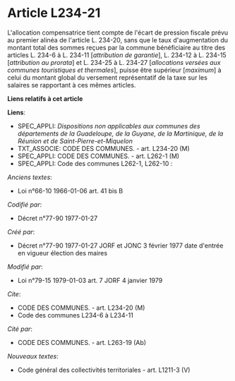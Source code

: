 # Article L234-21

L'allocation compensatrice tient compte de l'écart de pression fiscale prévu au premier alinéa de l'article L. 234-20, sans
que le taux d'augmentation du montant total des sommes reçues par la commune bénéficiaire au titre des articles L. 234-6 à L.
234-11 [*attribution de garantie*], L. 234-12 à L. 234-15 [*attribution au prorata*] et L. 234-25 à L. 234-27 [*allocations
versées aux communes touristiques et thermales*], puisse être supérieur [*maximum*] à celui du montant global du versement
représentatif de la taxe sur les salaires se rapportant à ces mêmes articles.

**Liens relatifs à cet article**

**Liens**:

  - SPEC_APPLI: *Dispositions non applicables aux communes des départements de la Guadeloupe, de la Guyane, de la Martinique, de la Réunion et de Saint-Pierre-et-Miquelon*
  - TXT_ASSOCIE: CODE DES COMMUNES. - art. L234-20 (M)
  - SPEC_APPLI: CODE DES COMMUNES. - art. L262-1 (M)
  - SPEC_APPLI: Code des communes L262-1, L262-10 :

_Anciens textes_:

  - Loi n°66-10 1966-01-06 art. 41 bis B

_Codifié par_:

  - Décret n°77-90 1977-01-27

_Créé par_:

  - Décret n°77-90 1977-01-27 JORF et JONC 3 février 1977 date d'entrée en vigueur élection des maires

_Modifié par_:

  - Loi n°79-15 1979-01-03 art. 7 JORF 4 janvier 1979

_Cite_:

  - CODE DES COMMUNES. - art. L234-20 (M)
  - Code des communes L234-6 à L234-11

_Cité par_:

  - CODE DES COMMUNES. - art. L263-19 (Ab)

_Nouveaux textes_:

  - Code général des collectivités territoriales - art. L1211-3 (V)
